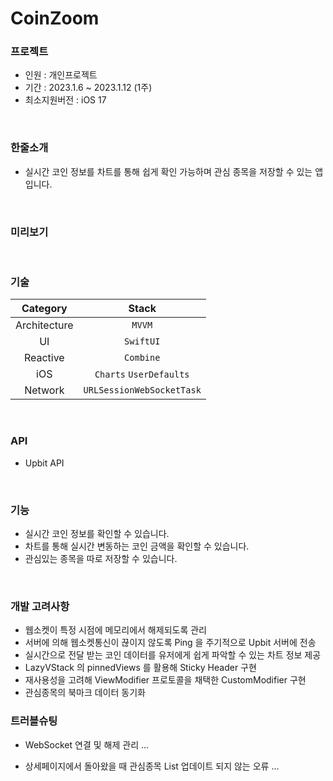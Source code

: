 # CoinZoom

### 프로젝트
 - 인원 : 개인프로젝트 <br>
 - 기간 : 2023.1.6 ~ 2023.1.12 (1주) <br>
 - 최소지원버전 : iOS 17 <br>
 
<br>

### 한줄소개
 - 실시간 코인 정보를 차트를 통해 쉽게 확인 가능하며 관심 종목을 저장할 수 있는 앱 입니다.

<br>

### 미리보기


<br>

### 기술
| Category | Stack |
|:----:|:-----:|
| Architecture | `MVVM` |
|  UI  | `SwiftUI` |
| Reactive | `Combine` |
| iOS | `Charts` `UserDefaults` |
|  Network  | `URLSessionWebSocketTask` |

<br>

### API
- Upbit API

<br>

### 기능
- 실시간 코인 정보를 확인할 수 있습니다.
- 차트를 통해 실시간 변동하는 코인 금액을 확인할 수 있습니다.
- 관심있는 종목을 따로 저장할 수 있습니다.

<br>

### 개발 고려사항
- 웹소켓이 특정 시점에 메모리에서 해제되도록 관리
- 서버에 의해 웹소켓통신이 끊이지 않도록 Ping 을 주기적으로 Upbit 서버에 전송
- 실시간으로 전달 받는 코인 데이터를 유저에게 쉽게 파악할 수 있는 차트 정보 제공
- LazyVStack 의 pinnedViews 를 활용해 Sticky Header 구현
- 재사용성을 고려해 ViewModifier 프로토콜을 채택한 CustomModifier 구현 
- 관심종목의 북마크 데이터 동기화

### 트러블슈팅
- WebSocket 연결 및 해제 관리
  ...
  
- 상세페이지에서 돌아왔을 때 관심종목 List 업데이트 되지 않는 오류
  ...
